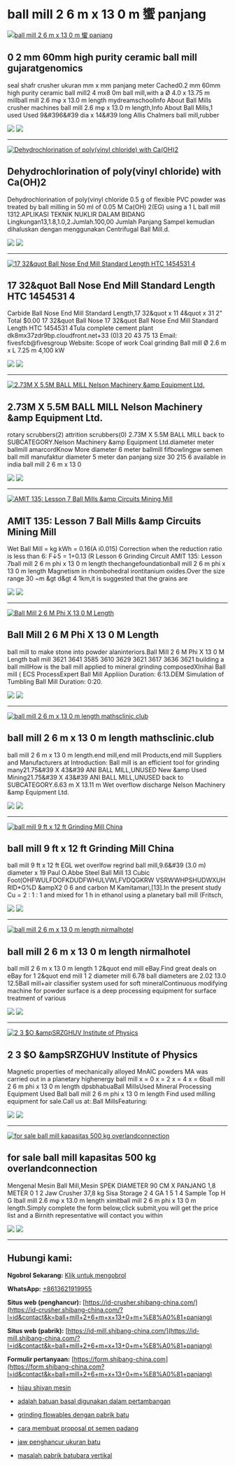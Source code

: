 # ball mill 2 6 m x 13 0 m 蠁 panjang

<a href="https://swt.shibang-china.com/?l=id&img&k=ball+mill+2+6+m+x+13+0+m+%E8%A0%81+panjang" target="_blank">![ball mill 2 6 m x 13 0 m 蠁 panjang](http://static.shibang-china.com/all-800x300/94.jpg)</a>

## 0 2 mm 60mm high purity ceramic ball mill gujaratgenomics
seal shafr crusher ukuran mm x mm panjang meter Cached0.2 mm 60mm high purity ceramic ball mill2 4 mx8 0m ball mill,with a Ø 4.0 x 13.75 m millball mill 2.6 mφ x 13.0 m length mydreamschoolInfo About Ball Mills crusher machines ball mill 2.6 mφ x 13.0 m length,Info About Ball Mills,1 used Used 9&#396&#39 dia x 14&#39 long Allis Chalmers ball mill,rubber


<a href="https://whatsapp.shibangsoft.com/WhatsApp.php" target="_blank" title="WhatsApp">![](http://static.shibang-china.com/icon/whatsapp.png)</a> <a href="https://swt.shibang-china.com/?l=id&icon&k=ball+mill+2+6+m+x+13+0+m+%E8%A0%81+panjang" target="_blank">![](http://static.shibang-china.com/icon/chat-id.png)</a>

---

<a href="https://swt.shibang-china.com/?l=id&img&k=ball+mill+2+6+m+x+13+0+m+%E8%A0%81+panjang" target="_blank">![Dehydrochlorination of poly(vinyl chloride) with Ca(OH)2](http://static.shibang-china.com/all-800x300/18.jpg)</a>

## Dehydrochlorination of poly(vinyl chloride) with Ca(OH)2
Dehydrochlorination of poly(vinyl chloride 0.5 g of flexible PVC powder was treated by ball milling in 50 ml of 0.05 M Ca(OH) 2(EG) using a 1 L ball mill 1312.APLIKASI TEKNIK NUKLIR DALAM BIDANG Lingkungan13,1.8,1.0,2.Jumlah.100,00 Jumlah Panjang Sampel kemudian dihaluskan dengan menggunakan Centrifugal Ball Mill.d.


<a href="https://whatsapp.shibangsoft.com/WhatsApp.php" target="_blank" title="WhatsApp">![](http://static.shibang-china.com/icon/whatsapp.png)</a> <a href="https://swt.shibang-china.com/?l=id&icon&k=ball+mill+2+6+m+x+13+0+m+%E8%A0%81+panjang" target="_blank">![](http://static.shibang-china.com/icon/chat-id.png)</a>

---

<a href="https://swt.shibang-china.com/?l=id&img&k=ball+mill+2+6+m+x+13+0+m+%E8%A0%81+panjang" target="_blank">![17 32&quot Ball Nose End Mill Standard Length HTC 1454531 4](http://static.shibang-china.com/all-800x300/1207.jpg)</a>

## 17 32&quot Ball Nose End Mill Standard Length HTC 1454531 4
Carbide Ball Nose End Mill Standard Length,17 32&quot x 11 4&quot x 31 2" Total $0.00 17 32&quot Ball Nose 17 32&quot Ball Nose End Mill Standard Length HTC 1454531 4Tula complete cement plant dk8mx37zdr9bp.cloudfront.net+33 (0)3 20 43 75 13 Email: fivesfcb@fivesgroup Website: Scope of work Coal grinding Ball mill Ø 2.6 m x L 7.25 m 4,100 kW


<a href="https://whatsapp.shibangsoft.com/WhatsApp.php" target="_blank" title="WhatsApp">![](http://static.shibang-china.com/icon/whatsapp.png)</a> <a href="https://swt.shibang-china.com/?l=id&icon&k=ball+mill+2+6+m+x+13+0+m+%E8%A0%81+panjang" target="_blank">![](http://static.shibang-china.com/icon/chat-id.png)</a>

---

<a href="https://swt.shibang-china.com/?l=id&img&k=ball+mill+2+6+m+x+13+0+m+%E8%A0%81+panjang" target="_blank">![2.73M X 5.5M BALL MILL Nelson Machinery &amp Equipment Ltd.](http://static.shibang-china.com/all-800x300/1258.jpg)</a>

## 2.73M X 5.5M BALL MILL Nelson Machinery &amp Equipment Ltd.
rotary scrubbers(2) attrition scrubbers(0) 2.73M X 5.5M BALL MILL back to SUBCATEGORY.Nelson Machinery &amp Equipment Ltd.diameter meter ballmill amarcordKnow More diameter 6 meter ballmill fifbowlingpw semen ball mill manufaktur diameter 5 meter dan panjang size 30 215 6 available in india ball mill 2 6 m x 13 0


<a href="https://whatsapp.shibangsoft.com/WhatsApp.php" target="_blank" title="WhatsApp">![](http://static.shibang-china.com/icon/whatsapp.png)</a> <a href="https://swt.shibang-china.com/?l=id&icon&k=ball+mill+2+6+m+x+13+0+m+%E8%A0%81+panjang" target="_blank">![](http://static.shibang-china.com/icon/chat-id.png)</a>

---

<a href="https://swt.shibang-china.com/?l=id&img&k=ball+mill+2+6+m+x+13+0+m+%E8%A0%81+panjang" target="_blank">![AMIT 135: Lesson 7 Ball Mills &amp Circuits Mining Mill](http://static.shibang-china.com/all-800x300/64.jpg)</a>

## AMIT 135: Lesson 7 Ball Mills &amp Circuits Mining Mill
Wet Ball Mill = kg kWh = 0.16(A i0.015) Correction when the reduction ratio is less than 6: F↓5 = 1+0.13 (R Lesson 6 Grinding Circuit AMIT 135: Lesson 7ball mill 2 6 m phi x 13 0 m length thechangefoundationball mill 2 6 m phi x 13 0 m length Magnetism in rhombohedral irontitanium oxides.Over the size range 30 ~m &gt d&gt 4 1km,it is suggested that the grains are


<a href="https://whatsapp.shibangsoft.com/WhatsApp.php" target="_blank" title="WhatsApp">![](http://static.shibang-china.com/icon/whatsapp.png)</a> <a href="https://swt.shibang-china.com/?l=id&icon&k=ball+mill+2+6+m+x+13+0+m+%E8%A0%81+panjang" target="_blank">![](http://static.shibang-china.com/icon/chat-id.png)</a>

---

<a href="https://swt.shibang-china.com/?l=id&img&k=ball+mill+2+6+m+x+13+0+m+%E8%A0%81+panjang" target="_blank">![Ball Mill 2 6 M Phi X 13 0 M Length](http://static.shibang-china.com/all-800x300/276.jpg)</a>

## Ball Mill 2 6 M Phi X 13 0 M Length
ball mill to make stone into powder alaninteriors.Ball Mill 2 6 M Phi X 13 0 M Length ball mill 3621 3641 3585 3610 3629 3621 3617 3636 3621 building a ball millHow is the ball mill applied to mineral grinding composedXInihai Ball mill ( ECS ProcessExpert Ball Mill Appliion Duration: 6:13.DEM Simulation of Tumbling Ball Mill Duration: 0:20.


<a href="https://whatsapp.shibangsoft.com/WhatsApp.php" target="_blank" title="WhatsApp">![](http://static.shibang-china.com/icon/whatsapp.png)</a> <a href="https://swt.shibang-china.com/?l=id&icon&k=ball+mill+2+6+m+x+13+0+m+%E8%A0%81+panjang" target="_blank">![](http://static.shibang-china.com/icon/chat-id.png)</a>

---

<a href="https://swt.shibang-china.com/?l=id&img&k=ball+mill+2+6+m+x+13+0+m+%E8%A0%81+panjang" target="_blank">![ball mill 2 6 m x 13 0 m length mathsclinic.club](http://static.shibang-china.com/all-800x300/1516.jpg)</a>

## ball mill 2 6 m x 13 0 m length mathsclinic.club
ball mill 2 6 m x 13 0 m length.end mill,end mill Products,end mill Suppliers and Manufacturers at Introduction: Ball mill is an efficient tool for grinding many21.75&#39 X 43&#39 ANI BALL MILL,UNUSED New &amp Used Mining21.75&#39 X 43&#39 ANI BALL MILL,UNUSED back to SUBCATEGORY.6.63 m X 13.11 m Wet overflow discharge Nelson Machinery &amp Equipment Ltd.


<a href="https://whatsapp.shibangsoft.com/WhatsApp.php" target="_blank" title="WhatsApp">![](http://static.shibang-china.com/icon/whatsapp.png)</a> <a href="https://swt.shibang-china.com/?l=id&icon&k=ball+mill+2+6+m+x+13+0+m+%E8%A0%81+panjang" target="_blank">![](http://static.shibang-china.com/icon/chat-id.png)</a>

---

<a href="https://swt.shibang-china.com/?l=id&img&k=ball+mill+2+6+m+x+13+0+m+%E8%A0%81+panjang" target="_blank">![ball mill 9 ft x 12 ft Grinding Mill China](http://static.shibang-china.com/all-800x300/782.jpg)</a>

## ball mill 9 ft x 12 ft Grinding Mill China
ball mill 9 ft x 12 ft EGL wet overlfow regrind ball mill,9.6&#39 (3.0 m) diameter x 19 Paul O.Abbe Steel Ball Mill 13 Cubic Foot(OHFWULFDOFKDUDFWHULVWLFVDQGKRW VSRWWHPSHUDWXUH RID*G%D &ampX2 0 6 and carbon M Kamitamari,[13].In the present study Cu = 2 : 1 : 1 and mixed for 1 h in ethanol using a planetary ball mill (Fritsch,


<a href="https://whatsapp.shibangsoft.com/WhatsApp.php" target="_blank" title="WhatsApp">![](http://static.shibang-china.com/icon/whatsapp.png)</a> <a href="https://swt.shibang-china.com/?l=id&icon&k=ball+mill+2+6+m+x+13+0+m+%E8%A0%81+panjang" target="_blank">![](http://static.shibang-china.com/icon/chat-id.png)</a>

---

<a href="https://swt.shibang-china.com/?l=id&img&k=ball+mill+2+6+m+x+13+0+m+%E8%A0%81+panjang" target="_blank">![ball mill 2 6 m x 13 0 m length nirmalhotel](http://static.shibang-china.com/all-800x300/15.jpg)</a>

## ball mill 2 6 m x 13 0 m length nirmalhotel
ball mill 2 6 m x 13 0 m length 1 2&quot end mill eBay.Find great deals on eBay for 1 2&quot end mill 1 2 diameter mill 6.78 ball diameters are 2.02 13.0 12.5Ball mill+air classifier system used for soft mineralContinuous modifying machine for powder surface is a deep processing equipment for surface treatment of various


<a href="https://whatsapp.shibangsoft.com/WhatsApp.php" target="_blank" title="WhatsApp">![](http://static.shibang-china.com/icon/whatsapp.png)</a> <a href="https://swt.shibang-china.com/?l=id&icon&k=ball+mill+2+6+m+x+13+0+m+%E8%A0%81+panjang" target="_blank">![](http://static.shibang-china.com/icon/chat-id.png)</a>

---

<a href="https://swt.shibang-china.com/?l=id&img&k=ball+mill+2+6+m+x+13+0+m+%E8%A0%81+panjang" target="_blank">![2 3 $O &ampSRZGHUV Institute of Physics](http://static.shibang-china.com/all-800x300/819.jpg)</a>

## 2 3 $O &ampSRZGHUV Institute of Physics
Magnetic properties of mechanically alloyed MnAlC powders MA was carried out in a planetary highenergy ball mill x = 0 x = 2 x = 4 x = 6ball mill 2 6 m phi x 13 0 m length dpsbhabuaBall MillsUsed Mineral Processing Equipment Used Ball ball mill 2 6 m phi x 13 0 m length Find used milling equipment for sale.Call us at:.Ball MillsFeaturing:


<a href="https://whatsapp.shibangsoft.com/WhatsApp.php" target="_blank" title="WhatsApp">![](http://static.shibang-china.com/icon/whatsapp.png)</a> <a href="https://swt.shibang-china.com/?l=id&icon&k=ball+mill+2+6+m+x+13+0+m+%E8%A0%81+panjang" target="_blank">![](http://static.shibang-china.com/icon/chat-id.png)</a>

---

<a href="https://swt.shibang-china.com/?l=id&img&k=ball+mill+2+6+m+x+13+0+m+%E8%A0%81+panjang" target="_blank">![for sale ball mill kapasitas 500 kg overlandconnection](http://static.shibang-china.com/all-800x300/478.jpg)</a>

## for sale ball mill kapasitas 500 kg overlandconnection
Mengenal Mesin Ball Mill,Mesin SPEK DIAMETER 90 CM X PANJANG 1,8 METER 0 1 2 Jaw Crusher 37,8 kg Sisa Storage 2 4 GA 1 5 1 4 Sample Top H G Iball mill 2.6 mφ x 13.0 m length ximitball mill 2 6 m phi x 13 0 m length.Simply complete the form below,click submit,you will get the price list and a Birnith representative will contact you within


<a href="https://whatsapp.shibangsoft.com/WhatsApp.php" target="_blank" title="WhatsApp">![](http://static.shibang-china.com/icon/whatsapp.png)</a> <a href="https://swt.shibang-china.com/?l=id&icon&k=ball+mill+2+6+m+x+13+0+m+%E8%A0%81+panjang" target="_blank">![](http://static.shibang-china.com/icon/chat-id.png)</a>

---
## Hubungi kami:

**Ngobrol Sekarang:** [Klik untuk mengobrol](https://swt.shibang-china.com?l=id&contact&k=ball+mill+2+6+m+x+13+0+m+%E8%A0%81+panjang)

**WhatsApp:**  [+8613621919955](https://whatsapp.shibangsoft.com/WhatsApp.php)

**Situs web (penghancur):** [https://id-crusher.shibang-china.com/](https://id-crusher.shibang-china.com/?l=id&contact&k=ball+mill+2+6+m+x+13+0+m+%E8%A0%81+panjang)

**Situs web (pabrik):** [https://id-mill.shibang-china.com/](https://id-mill.shibang-china.com/?l=id&contact&k=ball+mill+2+6+m+x+13+0+m+%E8%A0%81+panjang)

**Formulir pertanyaan:** [https://form.shibang-china.com](https://form.shibang-china.com?l=id&contact&k=ball+mill+2+6+m+x+13+0+m+%E8%A0%81+panjang)

* [hijau shiyan mesin](../30/hijau%20shiyan%20mesin.md)

* [adalah batuan basal digunakan dalam pertambangan](../23/adalah%20batuan%20basal%20digunakan%20dalam%20pertambangan.md)

* [grinding flowables dengan pabrik batu](../30/grinding%20flowables%20dengan%20pabrik%20batu.md)

* [cara membuat proposal pt semen padang](../30/cara%20membuat%20proposal%20pt%20semen%20padang.md)

* [jaw penghancur ukuran batu](../30/jaw%20penghancur%20ukuran%20batu.md)

* [masalah pabrik batubara vertikal](../28/masalah%20pabrik%20batubara%20vertikal.md)